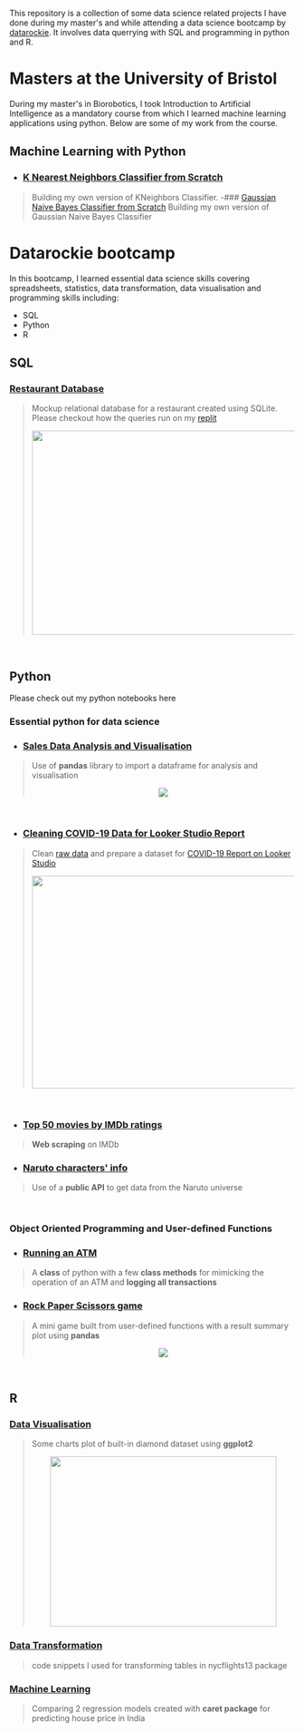 This repository is a collection of some data science related projects I have done during my master's and while attending a data science bootcamp by [datarockie](https://datarockie.com/).
It involves data querrying with SQL and programming in python and R.

# Masters at the University of Bristol
During my master's in Biorobotics, I took Introduction to Artificial Intelligence as a mandatory course from which I learned machine learning applications using python.
Below are some of my work from the course.
## Machine Learning with Python
- ### [K Nearest Neighbors Classifier from Scratch](https://github.com/Massittha/Data-portfolio/blob/main/My_KNeighbors_Class.ipynb)
> Building my own version of KNeighbors Classifier.
-### [Gaussian Naive Bayes Classifier from Scratch](https://github.com/Massittha/Data-portfolio/blob/main/My_GaussianNB.ipynb)
> Building my own version of Gaussian Naive Bayes Classifier

# Datarockie bootcamp
In this bootcamp, I learned essential data science skills covering spreadsheets, statistics, data transformation, data visualisation and programming skills including:
- SQL
- Python
- R

## SQL
### [Restaurant Database](https://github.com/Massittha/data_rockie_sql_project/tree/main)
>Mockup relational database for a restaurant created using SQLite. Please checkout how the queries run on my [replit](https://replit.com/@IamGaff/bootcampbatch08sqlrestaurant)
>  <p align = "center">
> <img src="https://github.com/Massittha/Data-portfolio/assets/93946138/f7ee3731-b400-41d3-8bb6-5b02d2edf39d" width="600" height="360" />

<br>


## Python
Please check out my python notebooks here

### Essential python for data science
- ### [Sales Data Analysis and Visualisation](https://datalore.jetbrains.com/report/static/12XcWoRynSPNSW7x2NCo85/BqHezHwsvi1Emx5W05u9a9)
>Use of **pandas** library to import a dataframe for analysis and visualisation
>  <p align = "center">
>  <img src="https://github.com/Massittha/Data-portfolio/assets/93946138/56e770bd-71b0-4d93-94fb-1c9f66f26c95"  />

<br>

- ### [Cleaning COVID-19 Data for Looker Studio Report](https://github.com/Massittha/Data-portfolio/blob/main/clean_covid_data_viz.ipynb)
>Clean [raw data](https://github.com/Massittha/Data-portfolio/blob/main/owid-covid-data.zip) and prepare a dataset for [COVID-19 Report on Looker Studio](https://lookerstudio.google.com/reporting/d03052ba-fafd-4a21-b5bd-f25322049502) 
>  <p align = "center">
>  <img src= "https://github.com/Massittha/Data-portfolio/assets/93946138/43b67ab9-d938-48a8-b437-a0d96736e44e" width="500" height="375" />
<br>

- ### [Top 50 movies by IMDb ratings](https://github.com/Massittha/Data-portfolio/blob/main/hw04_web_scraping.ipynb)
>**Web scraping** on IMDb

- ### [Naruto characters' info](https://github.com/Massittha/Data-portfolio/blob/main/hw03_API.ipynb)
>Use of a **public API** to get data from the Naruto universe

<br>

###  Object Oriented Programming and User-defined Functions

- ### [Running an ATM](https://github.com/Massittha/Data-portfolio/blob/main/hw02_classATM.ipynb)
>A **class** of python with a few **class methods** for mimicking the operation of an ATM and **logging all transactions**

- ### [Rock Paper Scissors game](https://github.com/Massittha/Data-portfolio/blob/main/hw01_rock_paper_scissors_game.ipynb)
>A mini game built from user-defined functions with a result summary plot using **pandas**
>  <p align = "center">
> <img src="https://github.com/Massittha/Data-portfolio/assets/93946138/35a7fe2c-a8ca-4554-b7e1-59f5ae00ee43"  />

<br>


## R
### [Data Visualisation](https://massittha.github.io/data_visualization_R/)
>Some charts plot of built-in diamond dataset using **ggplot2**
> <p align = "center">
> <img src="https://github.com/Massittha/Data-portfolio/assets/93946138/bc33a301-89c6-4341-baea-984169de5e7d" width="400" height="300"  />

### [Data Transformation](https://www.notion.so/Data-Transformation-with-R-ab7d2d8a8e0b437ea32185fbafee2408)
>code snippets I used for transforming tables in nycflights13 package


### [Machine Learning](https://massittha.github.io/caret_r/)
>Comparing 2 regression models created with **caret package** for predicting house price in India

